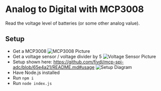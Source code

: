 # Analog to Digital with MCP3008
Read the voltage level of batteries (or some other analog value).

## Setup
- Get a MCP3008 ![MCP3008 Picture](https://github.com/ChocolateLoverRaj/raspberry-pi-projects/blob/main/adc/MCP3008.jpg?raw=true)
- Get a voltage sensor / voltage divider by 5 ![Voltage Sensor Picture](https://github.com/ChocolateLoverRaj/raspberry-pi-projects/blob/main/adc/voltage-sensor.jpg?raw=true)
- Setup shown here: https://github.com/fivdi/mcp-spi-adc/blob/65e4a21/README.md#usage ![Setup Diagram](https://raw.githubusercontent.com/fivdi/mcp-spi-adc/65e4a21/example/pi-mcp3008-tmp36.png)
- Have Node.js installed
- Run `npm i`
- Run `node index.js`
